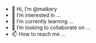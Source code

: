 - 👋 Hi, I’m @malkery
- 👀 I’m interested in ...
- 🌱 I’m currently learning ...
- 💞️ I’m looking to collaborate on ...
- 📫 How to reach me ...

<!---
malkery/malkery is a ✨ special ✨ repository because its `README.md` (this file) appears on your GitHub profile.
You can click the Preview link to take a look at your changes.
--->
